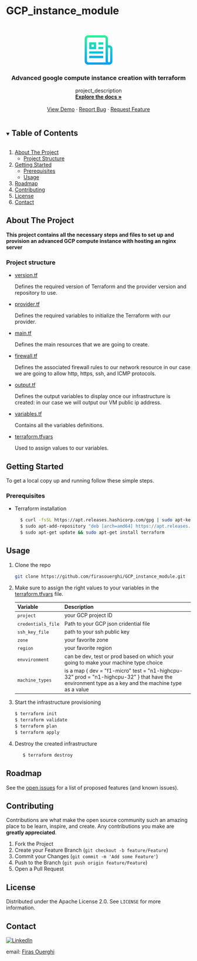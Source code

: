 # GCP_instance_module



<!---[![Contributors][contributors-shield]][contributors-url]
[![Forks][forks-shield]][forks-url]
[![Stargazers][stars-shield]][stars-url]
[![Issues]][issues-url]
[![MIT License]][license-url]-->

<!-- PROJECT LOGO -->
<br />
<p align="center">
  <a href="https://github.com/firasouerghi/GCP_instance_module">
    <img src="images/logo.png" alt="Logo" width="80" height="80">
  </a>

  <h3 align="center">Advanced google compute instance creation with terraform</h3>

  <p align="center">
    project_description
    <br />
    <a href="https://github.com/firasouerghi/GCP_instance_module"><strong>Explore the docs »</strong></a>
    <br />
    <br />
    <a href="https://github.com/firasouerghi/GCP_instance_module">View Demo</a>
    ·
    <a href="https://github.com/firasouerghi/GCP_instance_module/issues">Report Bug</a>
    ·
    <a href="https://github.com/firasouerghi/GCP_instance_module/issues">Request Feature</a>
  </p>
</p>



<!-- TABLE OF CONTENTS -->
<details open="open">
  <summary><h2 style="display: inline-block">Table of Contents</h2></summary>
  <ol>
    <li>
      <a href="#about-the-project">About The Project</a>
      <ul>
        <li><a href="#project-structure">Project Structure</a></li>
      </ul>
    </li>
    <li>
      <a href="#getting-started">Getting Started</a>
      <ul>
        <li><a href="#prerequisites">Prerequisites</a></li>
        <li><a href="#usage">Usage</a></li>
      </ul>
    </li>
    <li><a href="#roadmap">Roadmap</a></li>
    <li><a href="#contributing">Contributing</a></li>
    <li><a href="#license">License</a></li>
    <li><a href="#contact">Contact</a></li>
  </ol>
</details>



<!-- ABOUT THE PROJECT -->
## About The Project

**This project contains all the necessary steps and files to set up and provision an advanced GCP compute instance with hosting an nginx server**


### Project structure

* [version.tf](https://github.com/firasouerghi/GCP_instance_module/blob/main/version.tf)

   Defines the required version of Terraform and the provider version and repository to use.

* [provider.tf](https://github.com/firasouerghi/GCP_instance_module/blob/main/provider.tf)

  Defines the required variables to initialize the Terraform with our provider.

* [main.tf](https://github.com/firasouerghi/GCP_instance_module/blob/main/main.tf)

  Defines the main resources that we are going to create.

* [firewall.tf](https://github.com/firasouerghi/GCP_instance_module/blob/main/firewall.tf)

  Defines the associated firewall rules to our network resource in our case we are going to allow http, https, ssh, and ICMP protocols.

* [output.tf](https://github.com/firasouerghi/GCP_instance_module/blob/main/output.tf)

  Defines the output variables to display once our infrastructure is created: in our case we will output our VM public ip address. 

* [variables.tf](https://github.com/firasouerghi/GCP_instance_module/blob/main/variables.tf)

  Contains all the variables definitions.

* [terraform.tfvars](https://github.com/firasouerghi/GCP_instance_module/blob/main/terraform.tfvars)

  Used to assign values to our variables.



<!-- GETTING STARTED -->
## Getting Started

To get a local copy up and running follow these simple steps.

### Prerequisites

* Terraform installation
  ```sh
    $ curl -fsSL https://apt.releases.hashicorp.com/gpg | sudo apt-key add -
    $ sudo apt-add-repository "deb [arch=amd64] https://apt.releases.hashicorp.com $(lsb_release -cs) main"
    $ sudo apt-get update && sudo apt-get install terraform
  ```





<!-- USAGE EXAMPLES -->
## Usage

1. Clone the repo
   ```sh
   git clone https://github.com/firasouerghi/GCP_instance_module.git
   ```
2. Make sure to assign the right values to your variables in the [terraform.tfvars](https://github.com/firasouerghi/GCP_instance_module/blob/main/terraform.tfvars) file.

    | Variable | Description |
    |----------|-------|
    `project` | your GCP project ID
    `credentials_file` | Path to your GCP json cridential file
    `ssh_key_file` | path to your ssh public key
    `zone` | your favorite zone
    `region` | your favorite region
    `envvironment` | can be dev, test or prod based on which your going to make your machine type choice
    `machine_types` | is a map { dev  = "f1-micro" test = "n1-highcpu-32" prod = "n1-highcpu-32" } that have the environment type as a key and the machine type as a value



3. Start the infrastructure provisioning
   ```sh
   $ terraform init
   $ terraform validate
   $ terraform plan
   $ terraform apply
   ```
4. Destroy the created infrastructure
   ```sh
      $ terraform destroy
   ```


<!-- ROADMAP -->
## Roadmap

See the [open issues](https://github.com/firasouerghi/GCP_instance_module/issues) for a list of proposed features (and known issues).



<!-- CONTRIBUTING -->
## Contributing

Contributions are what make the open source community such an amazing place to be learn, inspire, and create. Any contributions you make are **greatly appreciated**.

1. Fork the Project
2. Create your Feature Branch (`git checkout -b feature/Feature`)
3. Commit your Changes (`git commit -m 'Add some Feature'`)
4. Push to the Branch (`git push origin feature/Feature`)
5. Open a Pull Request



<!-- LICENSE -->
## License

Distributed under the Apache License 2.0. See `LICENSE` for more information.



<!-- CONTACT -->
## Contact
[![LinkedIn][linkedin-shield]][linkedin-url]

email: [Firas Ouerghi](mailto:ouerghifir@gmail.com) 




<!-- ACKNOWLEDGEMENTS 
## Acknowledgements

* []()-->





<!-- MARKDOWN LINKS & IMAGES -->
<!-- https://www.markdownguide.org/basic-syntax/#reference-style-links -->
[contributors-shield]: https://img.shields.io/github/contributors/github_username/repo.svg?style=for-the-badge
[contributors-url]: https://github.com/firasouerghi/
[forks-shield]: https://img.shields.io/github/forks/github_username/repo.svg?style=for-the-badge
[forks-url]: https://github.com/github_username/repo/network/members
[stars-shield]: https://img.shields.io/github/stars/github_username/repo.svg?style=for-the-badge
[stars-url]: https://github.com/github_username/repo/stargazers
[issues-shield]: https://img.shields.io/github/issues/github_username/repo.svg?style=for-the-badge
[license-shield]: https://img.shields.io/github/license/github_username/repo.svg?style=for-the-badge
[linkedin-shield]: https://img.shields.io/badge/-LinkedIn-black.svg?style=for-the-badge&logo=linkedin&colorB=555


[issues-url]: https://github.com/firasouerghi/GCP_instance_module/issues
[license-url]: https://github.com/firasouerghi/GCP_instance_module/blob/main/LICENSE
[linkedin-url]: https://linkedin.com/in/firas-ouerghi/
